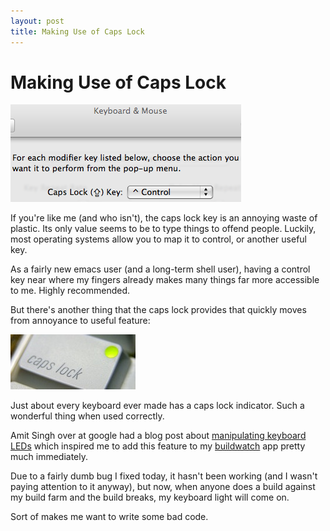 ```yaml
---
layout: post
title: Making Use of Caps Lock
---
```


# Making Use of Caps Lock

<div>
  <img src="/images/capslock-pref.png" alt="caps lock" class="floatright"/>
</div>

If you're like me (and who isn't), the caps lock key is an annoying
waste of plastic.  Its only value seems to be to type things to offend
people.  Luckily, most operating systems allow you to map it to
control, or another useful key.

As a fairly new emacs user (and a long-term shell user), having a
control key near where my fingers already makes many things far more
accessible to me.  Highly recommended.

But there's another thing that the caps lock provides that quickly
moves from annoyance to useful feature:

<div>
  <img src="/images/capslock-key.jpg" alt="caps lock" class="floatleft"/>
</div>

Just about every keyboard ever made has a caps lock indicator.  Such a
wonderful thing when used correctly.

Amit Singh over at google had a blog post about
[manipulating keyboard LEDs][leds] which inspired me to add this feature
to my [buildwatch][buildwatch] app pretty much immediately.

Due to a fairly dumb bug I fixed today, it hasn't been working (and I
wasn't paying attention to it anyway), but now, when anyone does a
build against my build farm and the build breaks, my keyboard light
will come on.

Sort of makes me want to write some bad code.

[leds]:http://googlemac.blogspot.com/2008/04/manipulating-keyboard-leds-through.html
[buildwatch]: http://code.google.com/p/buildwatch/
